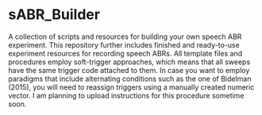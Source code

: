 # sABR_Builder
A collection of scripts and resources for building your own speech ABR experiment. 
This repository further includes finished and ready-to-use experiment resources for recording speech ABRs. 
All template files and procedures employ soft-trigger approaches, which means that all sweeps have the same trigger code attached to them.
In case you want to employ paradigms that include alternating conditions such as the one of Bidelman (2015), you will need to reassign triggers using a manually created numeric vector. I am planning to upload instructions for this procedure sometime soon.
